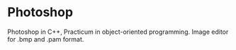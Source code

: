 # Photoshop
Photoshop in C++, Practicum in object-oriented programming. Image editor for .bmp and .pam format.
